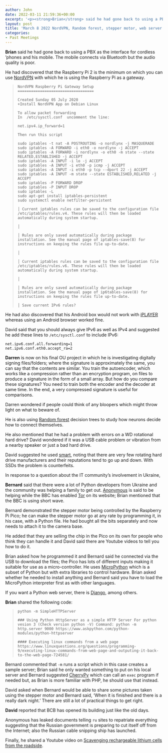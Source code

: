 ```yaml
---
author: John
date: 2022-03-11 21:59:36+00:00
excerpt: '<p><strong>Brian</strong> said he had gone back to using a PBX as the interface for cordless ’phones and his mobile. The mobile connects via Bluetooth but the audio quality is poor.</p><p>He had discovered that the Raspberry Pi 2 is the minimum on which you can use <a href="https://nordvpn.com/" type="text/html" role="link">NordVPN</a> with which he is using the Raspberry Pi as a gateway.</p>'
layout: post
title: 'March 8 2022 NordVPN, Random forest, stepper motor, web server scripting, recycling'
categories:
- Past Meetings
---
```


<p><strong>Brian</strong> said he had gone back to using a PBX as the interface for cordless ’phones and his mobile. The mobile connects via Bluetooth but the audio quality is poor.</p><p>He had discovered that the Raspberry Pi 2 is the minimum on which you can use <a href="https://nordvpn.com/" type="text/html" role="link">NordVPN</a> with which he is using the Raspberry Pi as a gateway.</p><blockquote><p><code>NordVPN Raspberry Pi Gateway Setup<br>==================================</code></p><p><code>Created Sunday 05 July 2020<br>+Install NordVPN App on Debian Linux</code></p><p><code>To allow packet forwarding<br>In  /etc/sysctl.conf  uncomment the line:</code></p><p><code>net.ipv4.ip_forward=1</code></p><p><code>Then run this script</code></p><p><code>sudo iptables -t nat -A POSTROUTING -o nordlynx -j MASQUERADE<br>sudo iptables -A FORWARD -i eth0 -o nordlynx -j ACCEPT<br>sudo iptables -A FORWARD -i nordlynx -o eth0 -m state --state RELATED,ESTABLISHED -j ACCEPT<br>sudo iptables -A INPUT -i lo -j ACCEPT<br>sudo iptables -A INPUT -i eth0 -p icmp -j ACCEPT<br>sudo iptables -A INPUT -i eth0 -p tcp --dport 22 -j ACCEPT<br>sudo iptables -A INPUT -m state --state ESTABLISHED,RELATED -j ACCEPT<br>sudo iptables -P FORWARD DROP<br>sudo iptables -P INPUT DROP<br>sudo iptables -L<br>sudo apt-get install iptables-persistent<br>sudo systemctl enable netfilter-persistent</code></p><p><code>│ Current iptables rules can be saved to the configuration file /etc/iptables/rules.v4. These rules will then be loaded automatically during system startup.</code></p><p><code>│</code></p><p><code>│ Rules are only saved automatically during package installation. See the manual page of iptables-save(8) for instructions on keeping the rules file up-to-date.</code></p><p><code>│</code></p><p><code>│ Current iptables rules can be saved to the configuration file /etc/iptables/rules.v6. These rules will then be loaded automatically during system startup.</code></p><p><code>│</code></p><p><code>│ Rules are only saved automatically during package installation. See the manual page of ip6tables-save(8) for instructions on keeping the rules file up-to-date.</code></p><p><code>│ Save current IPv6 rules?</code><p></blockquote><p>He had also discovered that his Android box would not work with <a href="https://www.bbc.co.uk/iplayer" type="text/html" role="link">iPLAYER</a> whereas using an Android browser worked fine.</p><p>David said that you should always give IPv6 as well as IPv4 and suggested he add these lines to <code>/etc/sysctl.conf</code> to include IPv6:</p><p><code>net.ipv6.conf.all.forwarding=1<br>net.ipv6.conf.eth0.accept_ra=2</code></p><p><strong>Darren</strong> is now on his final OU project in which he is investigating digitally signing files/folders; where the signature is approximately the same, you can say that the contents are similar. You train the autoencoder, which works like a compression rather than an encryption program, on files to produce a signature in the form of a small array. But how do you compare these signatures? You need to train both the encoder and the decoder at same time. In the end, a very compressed signature is useful for comparisons.</p><p>Darren wondered if people could think of any bloopers which might throw light on what to beware of.</p><p>He is also using <a href="https://en.wikipedia.org/wiki/Random_forest" type="text/html" role="link">Random forest</a> decision trees to study how neurons decide how to connect themselves.</p><p>He also mentioned that he had a problem with errors on a WD rotational hard drive? David wondered if it was a USB cable problem or vibration from a nearby speaker or just a bad hard drive.</p><p>David suggested he used <a href="https://www.smartmontools.org/" type="text/html" role="link">smart</a>, noting that there are very few rotating hard drive manufacturers and their reputations tend to go up and down. With SSDs the problem is counterfeits.</p><p>In response to a question about the IT community’s involvement in Ukraine,</p><p><strong>Bernard</strong> said that there were a lot of Python developers from Ukraine and the community was helping a family to get out. <a href="https://en.wikipedia.org/wiki/Anonymous_(hacker_group)" type="text/html" role="link">Anonymous</a> is said to be helping while the BBC has enabled <a href="https://www.torproject.org/" type="text/html" role="link">Tor</a> on its website; Brian mentioned that the BBC is using short wave.</p><p>Bernard demonstrated the stepper motor being controlled by the Raspberry Pi Pico; he can make the stepper motor go at any rate by programming it, in his case, with a Python file. He had bought all the bits separately and now needs to attach it to the camera base.</p><p>He added that they are selling the chip in the Pico on its own for people who think they can handle it and David said there are Youtube videos to tell you how to do it.</p><p>Brian asked how he programmed it and Bernard said he connected via the USB to download the files; the Pico has lots of different inputs making it suitable for use as a micro-controller. He uses <a href="https://micropython.org/" type="text/html" role="link">MicroPython</a> which is a subset of Python but with extra libraries to control hardware. Brian asked whether he needed to install anything and Bernard said you have to load the MicroPython interpreter first as with other languages.</p><p>If you want a Python web server, there is <a href="https://www.djangoproject.com/" type="text/html" role="link">Django</a>, among others.</p><p><strong>Brian</strong> shared the following code:</p><blockquote><p><code>python -m SimpleHTTPServer</code></p><p><code>### Using Python HttpServer as a simple HTTP Server For python vesion 3 (Check version python -V) Command: python -m http.server 9000 https://www.askpython.com/python-modules/python-httpserver</code></p><p><code>#### Executing linux commands from a web page https://www.linuxquestions.org/questions/programming-9/executing-linux-commands-from-web-page-and-outputing-it-back-to-the-web-page-724581/</code></p></blockquote><p>Bernard commented that <code>-m</code> runs a script which in this case creates a sample server; Brian said he only wanted something to put on his local server and Bernard suggested <a href="https://cherrypy.dev/" type="text/html" role="link">CherryPy</a> which can call an <code>exec</code> program if needed but, as Brian is more familiar with PHP, he should use that instead.</p><p>David asked when Bernard would be able to share some pictures taken using the stepper motor and Bernard said, ‘When it is finished and there is a really dark night.’ There are still a lot of practical things to get right.</p><p><strong>David</strong> reported that BCB has opened its building just like the old days.</p><p>Anonymous has leaked documents telling <code>ru</code> sites to repatriate everything suggesting that the Russian government is preparing to cut itself off from the Internet; also the Russian cable snipping ship has launched.</p><p>Finally, he shared a Youtube video on <a href="https://www.youtube.com/watch?v=N65DpT2nqEI" type="text/html" role="link">Scavenging rechargeable lithium cells from the roadside</a>.</p>
